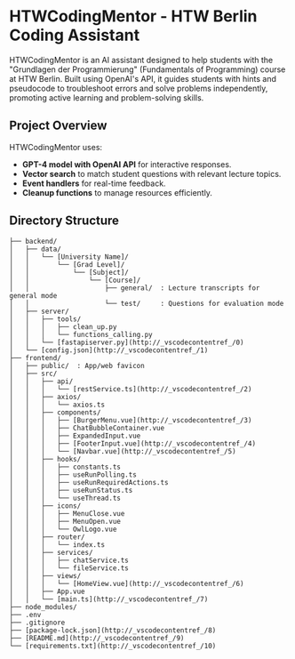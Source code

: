 # HTWCodingMentor - HTW Berlin Coding Assistant

HTWCodingMentor is an AI assistant designed to help students with the "Grundlagen der Programmierung" (Fundamentals of Programming) course at HTW Berlin. Built using OpenAI's API, it guides students with hints and pseudocode to troubleshoot errors and solve problems independently, promoting active learning and problem-solving skills.

## Project Overview

HTWCodingMentor uses:
- **GPT-4 model with OpenAI API** for interactive responses.
- **Vector search** to match student questions with relevant lecture topics.
- **Event handlers** for real-time feedback.
- **Cleanup functions** to manage resources efficiently.

## Directory Structure

```plaintext
├── backend/
│   ├── data/
│   │   └── [University Name]/
│   │       └── [Grad Level]/
│   │           └── [Subject]/
│   │               └── [Course]/
│   │                   ├── general/  : Lecture transcripts for general mode
│   │                   └── test/     : Questions for evaluation mode
│   ├── server/
│   │   ├── tools/
│   │   │   ├── clean_up.py
│   │   │   └── functions_calling.py
│   │   └── [fastapiserver.py](http://_vscodecontentref_/0)
│   └── [config.json](http://_vscodecontentref_/1)
├── frontend/
│   ├── public/  : App/web favicon
│   ├── src/
│   │   ├── api/
│   │   │   └── [restService.ts](http://_vscodecontentref_/2)
│   │   ├── axios/
│   │   │   └── axios.ts
│   │   ├── components/
│   │   │   ├── [BurgerMenu.vue](http://_vscodecontentref_/3)
│   │   │   ├── ChatBubbleContainer.vue
│   │   │   ├── ExpandedInput.vue
│   │   │   ├── [FooterInput.vue](http://_vscodecontentref_/4)
│   │   │   └── [Navbar.vue](http://_vscodecontentref_/5)
│   │   ├── hooks/
│   │   │   ├── constants.ts
│   │   │   ├── useRunPolling.ts
│   │   │   ├── useRunRequiredActions.ts
│   │   │   ├── useRunStatus.ts
│   │   │   └── useThread.ts
│   │   ├── icons/
│   │   │   ├── MenuClose.vue
│   │   │   ├── MenuOpen.vue
│   │   │   └── OwlLogo.vue
│   │   ├── router/
│   │   │   └── index.ts
│   │   ├── services/
│   │   │   ├── chatService.ts
│   │   │   └── fileService.ts
│   │   ├── views/
│   │   │   └── [HomeView.vue](http://_vscodecontentref_/6)
│   │   ├── App.vue
│   │   └── [main.ts](http://_vscodecontentref_/7)
├── node_modules/
├── .env
├── .gitignore
├── [package-lock.json](http://_vscodecontentref_/8)
├── [README.md](http://_vscodecontentref_/9)
└── [requirements.txt](http://_vscodecontentref_/10)
```
